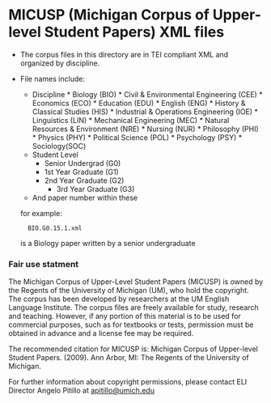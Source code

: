 # MICUSP (Michigan Corpus of Upper-level Student Papers) XML files

* The corpus files in this directory are in TEI compliant XML and organized by discipline.

* File names include:
    * Discipline
          * Biology (BIO)
          * Civil & Environmental Engineering (CEE)
            * Economics (ECO)
            * Education (EDU)
            * English (ENG)
            * History & Classical Studies (HIS)
            * Industrial & Operations Engineering (IOE)
            * Linguistics (LIN)
            * Mechanical Engineering (MEC)
            * Natural Resources & Environment (NRE)
            * Nursing (NUR)
            * Philosophy (PHI)
            * Physics (PHY)
            * Political Science (POL)
            * Psychology (PSY)
            * Sociology(SOC)
     * Student Level
	    * Senior Undergrad (G0)
	    * 1st Year Graduate (G1)
 	    * 2nd Year Graduate (G2)
            * 3rd Year Graduate (G3)
     * And paper number within these

  for example:
  ```
	BIO.G0.15.1.xml
  ```
  is a Biology paper written by a senior undergraduate



### Fair use statment

The Michigan Corpus of Upper-Level Student Papers (MICUSP) is owned by the Regents of the University of Michigan (UM), who hold the copyright. The corpus has been developed by researchers at the UM English Language Institute. The corpus files are freely available for study, research and teaching. However, if any portion of this material is to be used for commercial purposes, such as for textbooks or tests, permission must be obtained in advance and a license fee may be required. 

The recommended citation for MICUSP is: Michigan Corpus of Upper-level Student Papers. (2009). Ann Arbor, MI: The Regents of the University of Michigan.

For further information about copyright permissions, please contact ELI Director Angelo Pitillo at apitillo@umich.edu 

